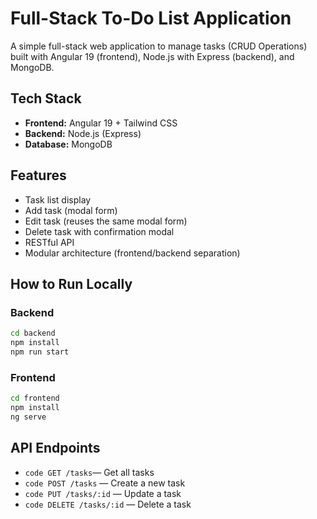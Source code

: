 # Full-Stack To-Do List Application

A simple full-stack web application to manage tasks (CRUD Operations) built with Angular 19 (frontend), Node.js with Express (backend), and MongoDB.

## Tech Stack

- **Frontend:** Angular 19 + Tailwind CSS
- **Backend:** Node.js (Express)
- **Database:** MongoDB

## Features

- Task list display
- Add task (modal form)
- Edit task (reuses the same modal form)
- Delete task with confirmation modal
- RESTful API
- Modular architecture (frontend/backend separation)

## How to Run Locally

### Backend

```bash
cd backend
npm install
npm run start
```

### Frontend

```bash
cd frontend
npm install
ng serve
```

## API Endpoints

- `code GET /tasks`— Get all tasks
- `code POST /tasks` — Create a new task
- `code PUT /tasks/:id` — Update a task
- `code DELETE /tasks/:id` — Delete a task
